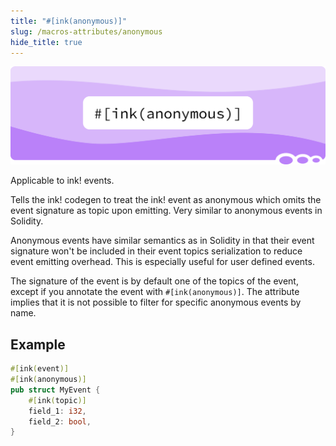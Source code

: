 ```yaml
---
title: "#[ink(anonymous)]"
slug: /macros-attributes/anonymous
hide_title: true
---
```


![Text/anon Title Picture](/img/title/text/anon.svg)

Applicable to ink! events.

Tells the ink! codegen to treat the ink! event as anonymous which omits the event signature as topic upon emitting. Very similar to anonymous events in Solidity. 

Anonymous events have similar semantics as in Solidity in that their
event signature won't be included in their event topics serialization
to reduce event emitting overhead. This is especially useful for user
defined events.
    
The signature of the event is by default one of the topics of the event, except
if you annotate the event with `#[ink(anonymous)]`.
The attribute implies that it is not possible to filter for specific anonymous events by name.

## Example

```rust
#[ink(event)]
#[ink(anonymous)]
pub struct MyEvent {
    #[ink(topic)]
    field_1: i32,
    field_2: bool,
}
```